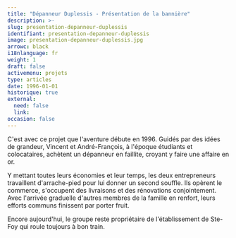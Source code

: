 ```yaml
---
title: "Dépanneur Duplessis - Présentation de la bannière"
description: >-
slug: presentation-depanneur-duplessis
identifiant: presentation-depanneur-duplessis 
image: presentation-depanneur-duplessis.jpg
arrowc: black
i18nlanguage: fr
weight: 1
draft: false
activemenu: projets
type: articles
date: 1996-01-01
historique: true
external:
  need: false
  link:
occasion: false
---
```


C'est avec ce projet que l'aventure débute en 1996. Guidés par des idées de grandeur, Vincent et André-François, à l'époque étudiants et colocataires, achètent un dépanneur en faillite, croyant y faire une affaire en or. 

Y mettant toutes leurs économies et leur temps, les deux entrepreneurs travaillent d'arrache-pied pour lui donner un second souffle. Ils opèrent le commerce, s'occupent des livraisons et des rénovations conjointement. Avec l'arrivée graduelle d'autres membres de la famille en renfort, leurs efforts communs finissent par porter fruit. 

Encore aujourd'hui, le groupe reste propriétaire de l'établissement de Ste-Foy qui roule toujours à bon train. 

 
